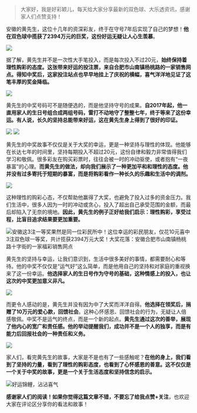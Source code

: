 > 大家好，我是好彩颖儿，每天给大家分享最新的双色球、大乐透资讯，感谢家人们点赞支持！


安徽的黄先生，这位十几年的资深彩友，终于在守号7年后实现了自己的梦想！**他在双色球中揽获了2394万元的巨奖，这份好运无疑让人心生羡慕**。


![](https://cdn.jsdelivr.net/gh/wangwenjie1314/PicCDN/2024-9-15/1726380809663-image.png)


据了解，黄先生并不是一次性大手笔投入，而是每次投入不过20元，**始终保持着理性购彩的态度。这张带来好运的投注票，来自合肥市山南镇杨桃路的一家销售网点。得知中奖后，这家投注站点也早早地挂上了庆祝的横幅，喜气洋洋地见证了这笔丰厚的奖金降临。**

![](https://cdn.jsdelivr.net/gh/wangwenjie1314/PicCDN/2024-9-11/1726010463082-image.png)


黄先生的中奖号码可不是随便选的，而是他坚持守号的成果。**自2017年起，他一直用家人的生日号组合成两组号码，雷打不动地守了整整七年，终于等来了这份幸运。有人说，长久的坚持总能带来好运，这在黄先生身上得到了很好的印证。**


![](https://cdn.jsdelivr.net/gh/wangwenjie1314/PicCDN/2024-9-15/1726380857938-image.png)
![](https://cdn.jsdelivr.net/gh/wangwenjie1314/PicCDN/2024-9-11/1726010607079-image.png)


黄先生的中奖故事不仅仅是关于大奖的幸运，更是一种坚持与理性的体现。他能够在长达七年的时间里，坚持每期投入不超过20元，这份自律和毅力非常值得我们学习和敬佩。很多彩友在购买彩票时，往往会被一时的冲动驱使，或者抱有“一夜暴富”的心理。**而黄先生的做法，却向我们展示了一种更加平和和理性的态度。他并没有过多寄托于短期的暴富，而是将购彩看作一种长久的乐趣和生活中的调剂。**



![](https://cdn.jsdelivr.net/gh/wangwenjie1314/PicCDN/2024-9-15/1726380903472-image.png)


这种理性的购彩心态，不仅帮助他赢得了大奖，也避免了投入过多的资金压力。我们生活中，很多人因为一时的冲动或贪心，投入了超出自己承受范围的金额，而最后却陷入了无奈的境地。**因此，黄先生的例子正好给我们启示：理性购彩，享受过程，比盲目追求结果要更加重要。**

![安徽这3注一等奖果然是同一位彩民所中！这位幸运的彩民朋友，仅花10元喜中3注双色球一等奖，共计揽获2394万元大奖！大奖花落：安徽合肥市山南镇杨桃路十字街的一家福彩销售网点](https://cdn.jsdelivr.net/gh/wangwenjie1314/PicCDN/2024-9-11/1726039339882-image.png)

黄先生的坚持与幸运，让我们意识到，生活中很多美好的事情，都需要耐心和等待。他的中奖不仅仅是“运气好”这么简单，而是他用自己的坚持和对家庭的重视换来了这一份幸运。**他选择家人的生日号作为守号的基础，这种情感上的投入，也让这次的中奖更加意义非凡。**

![](https://cdn.jsdelivr.net/gh/wangwenjie1314/PicCDN/2024-9-12/1726128536523-image.png)


而更令人感动的是，黄先生并没有因为中了大奖而洋洋自得。**他选择在领奖后，捐赠了10万元的爱心款，回馈社会**。这种心怀感恩、回馈社会的行为，无疑让人倍感敬佩。中奖不是运气的终点，而是一个新的起点。**黄先生通过这次的善举，展现了他内心的宽广和责任感。他的举动提醒我们，成功并不是一个人的独享，而是有能力后回报社会的一种责任和义务。**

![](https://cdn.jsdelivr.net/gh/wangwenjie1314/PicCDN/2024-9-12/1726128609162-image.png)


家人们，看完黄先生的故事，大家是不是也有了一些感触呢？**在他的身上，我们看到了坚持的力量，看到了理性的购彩态度，也看到了心怀感恩的善意。这不仅仅是一个关于中奖的故事，更是一个关于生活态度和坚持信念的启示。**

![好运锦鲤，沾沾喜气](https://cdn.jsdelivr.net/gh/wangwenjie1314/PicCDN/2024-9-12/1726128914065-image.png)

**感谢家人们的阅读！如果你觉得这篇文章不错，不要忘了给我点赞+关注**，也欢迎大家在评论区分享你的看法和故事！